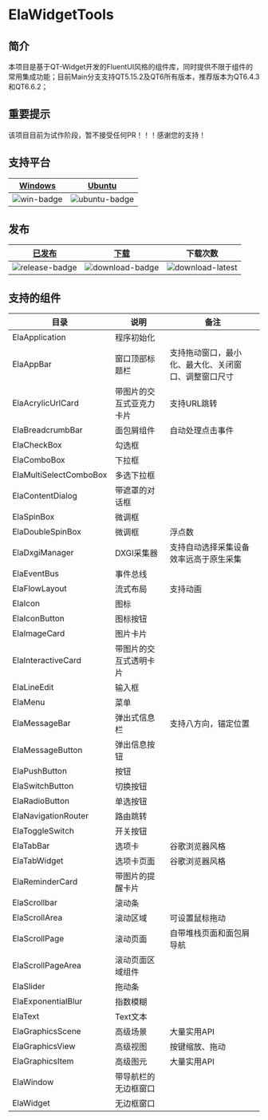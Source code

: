 # ElaWidgetTools

## 简介
本项目是基于QT-Widget开发的FluentUI风格的组件库，同时提供不限于组件的常用集成功能；目前Main分支支持QT5.15.2及QT6所有版本，推荐版本为QT6.4.3和QT6.6.2；

## 重要提示
该项目目前为试作阶段，暂不接受任何PR！！！感谢您的支持！

## 支持平台
| [Windows][win-link] | [Ubuntu][ubuntu-link]
|---------------|---------------|
| ![win-badge] | ![ubuntu-badge] |

[win-link]: https://github.com/Liniyous/ElaWidgetTools/actions?query=workflow%3AWindows "WindowsAction"
[win-badge]: https://img.shields.io/badge/Windows-Passing-61C263

[ubuntu-link]: https://github.com/Liniyous/ElaWidgetTools/actions?query=workflow%3AUbuntu "UbuntuAction"
[ubuntu-badge]: https://img.shields.io/badge/Ubuntu-StayTuned-yellow

## 发布

|[已发布][release-link]|[下载][download-link]|下载次数|
|:--:|:--:|:--:|
|![release-badge] |![download-badge]|![download-latest]|

[release-link]: https://github.com/Liniyous/ElaWidgetTools/releases "Release status"
[release-badge]: https://img.shields.io/github/release/Liniyous/ElaWidgetTools.svg?style=flat-square "Release status"
[download-link]: https://github.com/Liniyous/ElaWidgetTools/releases/latest "Download status"
[download-badge]: https://img.shields.io/github/downloads/Liniyous/ElaWidgetTools/total.svg "Download status"
[download-latest]: https://img.shields.io/github/downloads/Liniyous/ElaWidgetTools/latest/total.svg "latest status"

## 支持的组件

|目录|说明|备注|
|----|---------|----|
|ElaApplication|程序初始化||
|ElaAppBar|窗口顶部标题栏|支持拖动窗口，最小化、最大化、关闭窗口、调整窗口尺寸|
|ElaAcrylicUrlCard|带图片的交互式亚克力卡片|支持URL跳转|
|ElaBreadcrumbBar|面包屑组件|自动处理点击事件|
|ElaCheckBox|勾选框||
|ElaComboBox|下拉框||
|ElaMultiSelectComboBox|多选下拉框||
|ElaContentDialog|带遮罩的对话框||
|ElaSpinBox|微调框||
|ElaDoubleSpinBox|微调框|浮点数|
|ElaDxgiManager|DXGI采集器|支持自动选择采集设备 效率远高于原生采集|
|ElaEventBus|事件总线||
|ElaFlowLayout|流式布局|支持动画|
|ElaIcon|图标||
|ElaIconButton|图标按钮||
|ElaImageCard|图片卡片||
|ElaInteractiveCard|带图片的交互式透明卡片||
|ElaLineEdit|输入框||
|ElaMenu|菜单||
|ElaMessageBar|弹出式信息栏|支持八方向，锚定位置|
|ElaMessageButton|弹出信息按钮||
|ElaPushButton|按钮||
|ElaSwitchButton|切换按钮||
|ElaRadioButton|单选按钮||
|ElaNavigationRouter|路由跳转||
|ElaToggleSwitch|开关按钮||
|ElaTabBar|选项卡|谷歌浏览器风格|
|ElaTabWidget|选项卡页面|谷歌浏览器风格|
|ElaReminderCard|带图片的提醒卡片||
|ElaScrollbar|滚动条||
|ElaScrollArea|滚动区域|可设置鼠标拖动|
|ElaScrollPage|滚动页面|自带堆栈页面和面包屑导航|
|ElaScrollPageArea|滚动页面区域组件||
|ElaSlider|拖动条||
|ElaExponentialBlur|指数模糊||
|ElaText|Text文本||
|ElaGraphicsScene|高级场景|大量实用API|
|ElaGraphicsView|高级视图|按键缩放、拖动|
|ElaGraphicsItem|高级图元|大量实用API|
|ElaWindow|带导航栏的无边框窗口||
|ElaWidget|无边框窗口||